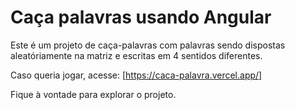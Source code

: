# Caça palavras usando Angular

Este é um projeto de caça-palavras com palavras sendo dispostas aleatóriamente na matriz e escritas em 4 sentidos diferentes.

Caso queria jogar, acesse: [https://caca-palavra.vercel.app/]

Fique à vontade para explorar o projeto.
